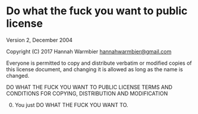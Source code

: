 # Do what the fuck you want to public license

Version 2, December 2004

Copyright (C) 2017 Hannah Warmbier <hannahwarmbier@gmail.com>

Everyone is permitted to copy and distribute verbatim or modified
copies of this license document, and changing it is allowed as long
as the name is changed.

DO WHAT THE FUCK YOU WANT TO PUBLIC LICENSE
TERMS AND CONDITIONS FOR COPYING, DISTRIBUTION AND MODIFICATION

0. You just DO WHAT THE FUCK YOU WANT TO.
